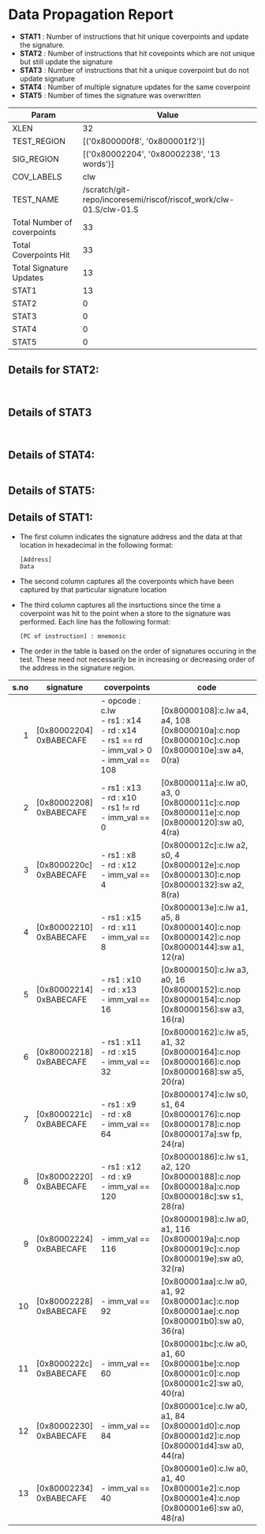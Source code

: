 
# Data Propagation Report

- **STAT1** : Number of instructions that hit unique coverpoints and update the signature.
- **STAT2** : Number of instructions that hit covepoints which are not unique but still update the signature
- **STAT3** : Number of instructions that hit a unique coverpoint but do not update signature
- **STAT4** : Number of multiple signature updates for the same coverpoint
- **STAT5** : Number of times the signature was overwritten

| Param                     | Value    |
|---------------------------|----------|
| XLEN                      | 32      |
| TEST_REGION               | [('0x800000f8', '0x800001f2')]      |
| SIG_REGION                | [('0x80002204', '0x80002238', '13 words')]      |
| COV_LABELS                | clw      |
| TEST_NAME                 | /scratch/git-repo/incoresemi/riscof/riscof_work/clw-01.S/clw-01.S    |
| Total Number of coverpoints| 33     |
| Total Coverpoints Hit     | 33      |
| Total Signature Updates   | 13      |
| STAT1                     | 13      |
| STAT2                     | 0      |
| STAT3                     | 0     |
| STAT4                     | 0     |
| STAT5                     | 0     |

## Details for STAT2:

```


```

## Details of STAT3

```


```

## Details of STAT4:

```

```

## Details of STAT5:



## Details of STAT1:

- The first column indicates the signature address and the data at that location in hexadecimal in the following format: 
  ```
  [Address]
  Data
  ```

- The second column captures all the coverpoints which have been captured by that particular signature location

- The third column captures all the insrtuctions since the time a coverpoint was
  hit to the point when a store to the signature was performed. Each line has
  the following format:
  ```
  [PC of instruction] : mnemonic
  ```
- The order in the table is based on the order of signatures occuring in the
  test. These need not necessarily be in increasing or decreasing order of the
  address in the signature region.

|s.no|        signature         |                                               coverpoints                                                |                                                     code                                                      |
|---:|--------------------------|----------------------------------------------------------------------------------------------------------|---------------------------------------------------------------------------------------------------------------|
|   1|[0x80002204]<br>0xBABECAFE|- opcode : c.lw<br> - rs1 : x14<br> - rd : x14<br> - rs1 == rd<br> - imm_val > 0<br> - imm_val == 108<br> |[0x80000108]:c.lw a4, a4, 108<br> [0x8000010a]:c.nop<br> [0x8000010c]:c.nop<br> [0x8000010e]:sw a4, 0(ra)<br>  |
|   2|[0x80002208]<br>0xBABECAFE|- rs1 : x13<br> - rd : x10<br> - rs1 != rd<br> - imm_val == 0<br>                                         |[0x8000011a]:c.lw a0, a3, 0<br> [0x8000011c]:c.nop<br> [0x8000011e]:c.nop<br> [0x80000120]:sw a0, 4(ra)<br>    |
|   3|[0x8000220c]<br>0xBABECAFE|- rs1 : x8<br> - rd : x12<br> - imm_val == 4<br>                                                          |[0x8000012c]:c.lw a2, s0, 4<br> [0x8000012e]:c.nop<br> [0x80000130]:c.nop<br> [0x80000132]:sw a2, 8(ra)<br>    |
|   4|[0x80002210]<br>0xBABECAFE|- rs1 : x15<br> - rd : x11<br> - imm_val == 8<br>                                                         |[0x8000013e]:c.lw a1, a5, 8<br> [0x80000140]:c.nop<br> [0x80000142]:c.nop<br> [0x80000144]:sw a1, 12(ra)<br>   |
|   5|[0x80002214]<br>0xBABECAFE|- rs1 : x10<br> - rd : x13<br> - imm_val == 16<br>                                                        |[0x80000150]:c.lw a3, a0, 16<br> [0x80000152]:c.nop<br> [0x80000154]:c.nop<br> [0x80000156]:sw a3, 16(ra)<br>  |
|   6|[0x80002218]<br>0xBABECAFE|- rs1 : x11<br> - rd : x15<br> - imm_val == 32<br>                                                        |[0x80000162]:c.lw a5, a1, 32<br> [0x80000164]:c.nop<br> [0x80000166]:c.nop<br> [0x80000168]:sw a5, 20(ra)<br>  |
|   7|[0x8000221c]<br>0xBABECAFE|- rs1 : x9<br> - rd : x8<br> - imm_val == 64<br>                                                          |[0x80000174]:c.lw s0, s1, 64<br> [0x80000176]:c.nop<br> [0x80000178]:c.nop<br> [0x8000017a]:sw fp, 24(ra)<br>  |
|   8|[0x80002220]<br>0xBABECAFE|- rs1 : x12<br> - rd : x9<br> - imm_val == 120<br>                                                        |[0x80000186]:c.lw s1, a2, 120<br> [0x80000188]:c.nop<br> [0x8000018a]:c.nop<br> [0x8000018c]:sw s1, 28(ra)<br> |
|   9|[0x80002224]<br>0xBABECAFE|- imm_val == 116<br>                                                                                      |[0x80000198]:c.lw a0, a1, 116<br> [0x8000019a]:c.nop<br> [0x8000019c]:c.nop<br> [0x8000019e]:sw a0, 32(ra)<br> |
|  10|[0x80002228]<br>0xBABECAFE|- imm_val == 92<br>                                                                                       |[0x800001aa]:c.lw a0, a1, 92<br> [0x800001ac]:c.nop<br> [0x800001ae]:c.nop<br> [0x800001b0]:sw a0, 36(ra)<br>  |
|  11|[0x8000222c]<br>0xBABECAFE|- imm_val == 60<br>                                                                                       |[0x800001bc]:c.lw a0, a1, 60<br> [0x800001be]:c.nop<br> [0x800001c0]:c.nop<br> [0x800001c2]:sw a0, 40(ra)<br>  |
|  12|[0x80002230]<br>0xBABECAFE|- imm_val == 84<br>                                                                                       |[0x800001ce]:c.lw a0, a1, 84<br> [0x800001d0]:c.nop<br> [0x800001d2]:c.nop<br> [0x800001d4]:sw a0, 44(ra)<br>  |
|  13|[0x80002234]<br>0xBABECAFE|- imm_val == 40<br>                                                                                       |[0x800001e0]:c.lw a0, a1, 40<br> [0x800001e2]:c.nop<br> [0x800001e4]:c.nop<br> [0x800001e6]:sw a0, 48(ra)<br>  |
